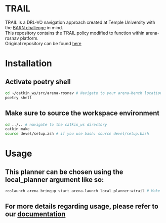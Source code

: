 # TRAIL

TRAIL is a DRL-VO navigation approach created at Temple University with the [BARN challenge](https://www.cs.utexas.edu/~xiao/BARN_Challenge/BARN_Challenge.html) in mind.  
This repository contains the TRAIL policy modified to function within arena-rosnav platform.  
Original repository can be found [here](https://github.com/TempleRAIL/nav-competition-icra2022-drl-vo)

# Installation
## Activate poetry shell
```sh
cd ~/catkin_ws/src/arena-rosnav # Navigate to your arena-bench location
poetry shell
```
## Make sure to source the workspace environment
```sh
cd ../.. # navigate to the catkin_ws directory
catkin_make
source devel/setup.zsh # if you use bash: source devel/setup.bash 
```
# Usage
## This planner can be chosen using the local_planner argument like so:
```sh
roslaunch arena_bringup start_arena.launch local_planner:=trail # Make sure that your virtual env/poetry is activated
```
## For more details regarding usage, please refer to our [documentation](https://arena-rosnav.readthedocs.io/en/latest/user_guides/usage/)
